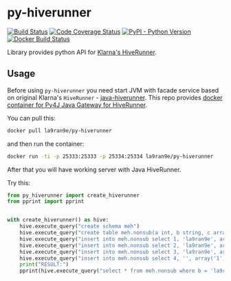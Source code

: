 # py-hiverunner
[![Build Status](https://travis-ci.com/la9ran9e/py-hiverunner.svg?branch=master)](https://travis-ci.com/la9ran9e/py-hiverunner)
[![Code Coverage Status](https://codecov.io/gh/la9ran9e/py-hiverunner/branch/master/graph/badge.svg)](https://codecov.io/gh/la9ran9e/py-hiverunner)
[![PyPI - Python Version](https://img.shields.io/pypi/pyversions/py-hiverunner)](https://pypi.org/project/py-hiverunner/)
[![Docker Build Status](https://img.shields.io/docker/cloud/build/la9ran9e/py-hiverunner)](https://hub.docker.com/r/la9ran9e/py-hiverunner)

Library provides python API for [Klarna's HiveRunner](https://github.com/klarna/HiveRunner).

## Usage
Before using `py-hiverunner` you need start JVM with facade service based on original Klarna's `HiveRunner` - 
[java-hiverunner](./java-hiverunner).
This repo provides [docker container for Py4J Java Gateway for HiveRunner](https://hub.docker.com/r/la9ran9e/py-hiverunner).

You can pull this:
```bash
docker pull la9ran9e/py-hiverunner
```
and then run the container:
```bash
docker run -ti -p 25333:25333 -p 25334:25334 la9ran9e/py-hiverunner
```
After that you will have working server with Java HiveRunner.

Try this:

```python
from py_hiverunner import create_hiverunner
from pprint import pprint


with create_hiverunner() as hive:
    hive.execute_query("create schema meh")
    hive.execute_query("create table meh.nonsub(a int, b string, c array<string>)")
    hive.execute_query("insert into meh.nonsub select 1, 'la9ran9e', array('1', 'a', 'b', '6')")
    hive.execute_query("insert into meh.nonsub select 2, 'la9ran9e', array('1', 'b', 'b', '6')")
    hive.execute_query("insert into meh.nonsub select 3, 'la9ran9e', array('1', 'c', 'b', '6')")
    hive.execute_query("insert into meh.nonsub select 4, '', array('1', 'd', 'b', '6')")
    print("RESULT:")
    pprint(hive.execute_query("select * from meh.nonsub where b = 'la9ran9e'"))
```